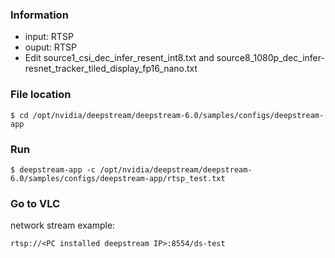 ### Information
+ input: RTSP
+ ouput: RTSP
+ Edit source1_csi_dec_infer_resent_int8.txt and source8_1080p_dec_infer-resnet_tracker_tiled_display_fp16_nano.txt 

### File location
``` 
$ cd /opt/nvidia/deepstream/deepstream-6.0/samples/configs/deepstream-app
``` 

### Run
``` 
$ deepstream-app -c /opt/nvidia/deepstream/deepstream-6.0/samples/configs/deepstream-app/rtsp_test.txt
``` 

### Go to VLC
network stream example: 
``` 
rtsp://<PC installed deepstream IP>:8554/ds-test
``` 
